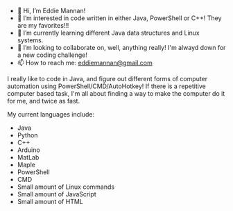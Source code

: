 - 👋 Hi, I’m Eddie Mannan!
- 👀 I’m interested in code written in either Java, PowerShell or C++! They are my favorites!!!
- 🌱 I’m currently learning different Java data structures and Linux systems.
- 💞️ I’m looking to collaborate on, well, anything really! I'm alwayd down for a new coding challenge!
- 📫 How to reach me: eddiemannan@gmail.com

I really like to code in Java, and figure out different forms of computer automation using PowerShell/CMD/AutoHotkey! If there is a repetitive computer based task, I'm all about
finding a way to make the computer do it for me, and twice as fast.

My current languages include:
- Java
- Python
- C++
- Arduino
- MatLab
- Maple
- PowerShell
- CMD
- Small amount of Linux commands
- Small amount of JavaScript
- Small amount of HTML
